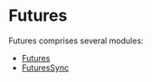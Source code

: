 # Futures

Futures comprises several modules:

- [Futures](../Futures/index.html)
- [FuturesSync](../FuturesSync/index.html)
